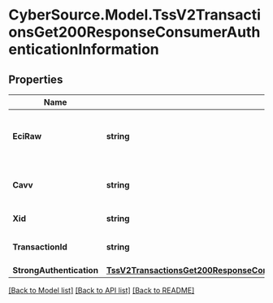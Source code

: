 # CyberSource.Model.TssV2TransactionsGet200ResponseConsumerAuthenticationInformation
## Properties

Name | Type | Description | Notes
------------ | ------------- | ------------- | -------------
**EciRaw** | **string** | Raw electronic commerce indicator (ECI).  | [optional] 
**Cavv** | **string** | Cardholder authentication verification value (CAVV). | [optional] 
**Xid** | **string** | Transaction identifier.  | [optional] 
**TransactionId** | **string** | Payer auth Transaction identifier. | [optional] 
**StrongAuthentication** | [**TssV2TransactionsGet200ResponseConsumerAuthenticationInformationStrongAuthentication**](TssV2TransactionsGet200ResponseConsumerAuthenticationInformationStrongAuthentication.md) |  | [optional] 

[[Back to Model list]](../README.md#documentation-for-models) [[Back to API list]](../README.md#documentation-for-api-endpoints) [[Back to README]](../README.md)

